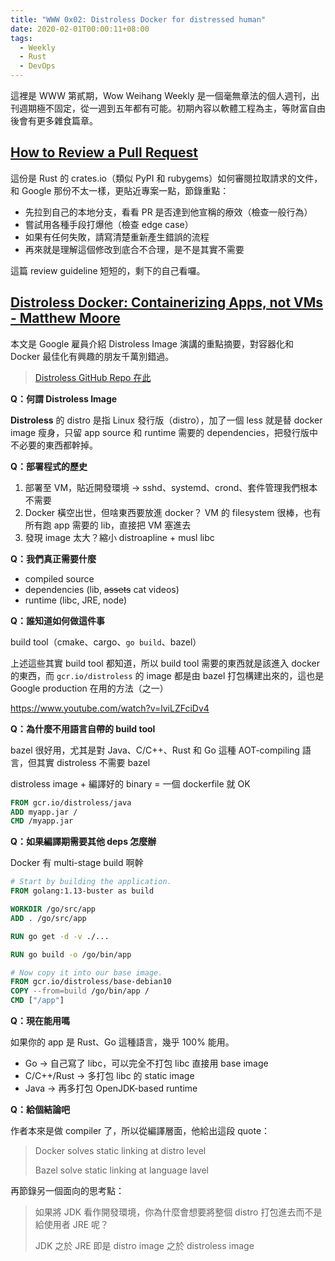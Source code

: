 ```yaml
---
title: "WWW 0x02: Distroless Docker for distressed human"
date: 2020-02-01T00:00:11+08:00
tags:
  - Weekly
  - Rust
  - DevOps
---
```


這裡是 WWW 第貳期，Wow Weihang Weekly 是一個毫無章法的個人週刊，出刊週期極不固定，從一週到五年都有可能。初期內容以軟體工程為主，等財富自由後會有更多雜食篇章。

## [How to Review a Pull Request](https://github.com/rust-lang/crates.io/blob/master/docs/PR-REVIEW.md)

這份是 Rust 的 crates.io（類似 PyPI 和 rubygems）如何審閱拉取請求的文件， 和 Google 那份不太一樣，更貼近專案一點，節錄重點：

- 先拉到自己的本地分支，看看 PR 是否達到他宣稱的療效（檢查一般行為）
- 嘗試用各種手段打爆他（檢查 edge case）
- 如果有任何失敗，請寫清楚重新產生錯誤的流程
- 再來就是理解這個修改到底合不合理，是不是其實不需要

這篇 review guideline 短短的，剩下的自己看囉。

## [Distroless Docker: Containerizing Apps, not VMs - Matthew Moore](https://youtu.be/lviLZFciDv4)

本文是 Google 雇員介紹 Distroless Image 演講的重點摘要，對容器化和 Docker 最佳化有興趣的朋友千萬別錯過。

> [Distroless GitHub Repo 在此](https://github.com/GoogleContainerTools/distroless)

**Q：何謂 Distroless Image**

**Distroless** 的 distro 是指 Linux 發行版（distro），加了一個 less 就是替 docker image 瘦身，只留 app source 和 runtime 需要的 dependencies，把發行版中不必要的東西都幹掉。

**Q：部署程式的歷史**

1. 部署至 VM，貼近開發環境 -> sshd、systemd、crond、套件管理我們根本不需要
2. Docker 橫空出世，但啥東西要放進 docker？ VM 的 filesystem 很棒，也有所有跑 app 需要的 lib，直接把 VM 塞進去
3. 發現 image 太大？縮小 distroapline + musl libc

**Q：我們真正需要什麼**

- compiled source
- dependencies (lib, ~~assets~~ cat videos)
- runtime (libc, JRE, node)

**Q：誰知道如何做這件事**

build tool（cmake、cargo、`go build`、bazel）

上述這些其實 build tool 都知道，所以 build tool 需要的東西就是該進入 docker 的東西，而 `gcr.io/distroless` 的 image 都是由 bazel 打包構建出來的，這也是 Google production 在用的方法（之一）

https://www.youtube.com/watch?v=lviLZFciDv4


**Q：為什麼不用語言自帶的 build tool**

bazel 很好用，尤其是對 Java、C/C++、Rust 和 Go 這種 AOT-compiling 語言，但其實 distroless 不需要 bazel

distroless image + 編譯好的 binary = 一個 dockerfile 就 OK

```dockerfile
FROM gcr.io/distroless/java
ADD myapp.jar /
CMD /myapp.jar
```

**Q：如果編譯期需要其他 deps 怎麼辦**

Docker 有 multi-stage build 啊幹

```dockerfile
# Start by building the application.
FROM golang:1.13-buster as build

WORKDIR /go/src/app
ADD . /go/src/app

RUN go get -d -v ./...

RUN go build -o /go/bin/app

# Now copy it into our base image.
FROM gcr.io/distroless/base-debian10
COPY --from=build /go/bin/app /
CMD ["/app"]
```

**Q：現在能用嗎**

如果你的 app 是 Rust、Go 這種語言，幾乎 100% 能用。

- Go -> 自己寫了 libc，可以完全不打包 libc 直接用 base image
- C/C++/Rust -> 多打包 libc 的 static image
- Java -> 再多打包 OpenJDK-based runtime

**Q：給個結論吧**

作者本來是做 compiler 了，所以從編譯層面，他給出這段 quote：

> Docker solves static linking at distro level
>
> Bazel solve static linking at language lavel

再節錄另一個面向的思考點：

> 如果將 JDK 看作開發環境，你為什麼會想要將整個 distro 打包進去而不是給使用者 JRE 呢？
>
> JDK 之於 JRE 即是 distro image 之於 distroless image
